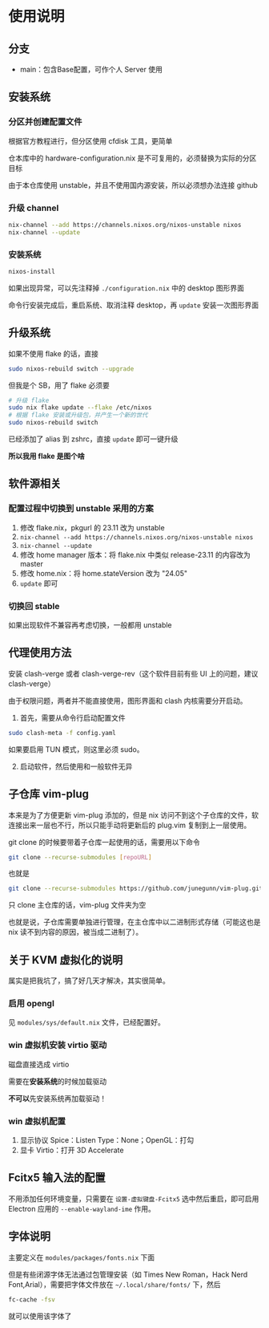 # 使用说明

## 分支

* main：包含Base配置，可作个人 Server 使用

## 安装系统

### 分区并创建配置文件

根据官方教程进行，但分区使用 cfdisk 工具，更简单

仓本库中的 hardware-configuration.nix 是不可复用的，必须替换为实际的分区目标

由于本仓库使用 unstable，并且不使用国内源安装，所以必须想办法连接 github

### 升级 channel

```bash
nix-channel --add https://channels.nixos.org/nixos-unstable nixos
nix-channel --update
```

### 安装系统

```bash
nixos-install
```

如果出现异常，可以先注释掉 `./configuration.nix` 中的 desktop 图形界面

命令行安装完成后，重启系统、取消注释 desktop，再 `update` 安装一次图形界面

## 升级系统

如果不使用 flake 的话，直接

```bash
sudo nixos-rebuild switch --upgrade
```

但我是个 SB，用了 flake 必须要

```bash
# 升级 flake
sudo nix flake update --flake /etc/nixos
# 根据 flake 安装或升级包，并产生一个新的世代
sudo nixos-rebuild switch
```

已经添加了 alias 到 zshrc，直接 `update` 即可一键升级

**所以我用 flake 是图个啥**

## 软件源相关

### 配置过程中切换到 unstable 采用的方案

1. 修改 flake.nix，pkgurl 的 23.11 改为 unstable
2. `nix-channel --add https://channels.nixos.org/nixos-unstable nixos`
3. `nix-channel --update`
4. 修改 home manager 版本：将 flake.nix 中类似 release-23.11 的内容改为 master
5. 修改 home.nix：将 home.stateVersion 改为 "24.05"
6. `update` 即可

### 切换回 stable

如果出现软件不兼容再考虑切换，一般都用 unstable

## 代理使用方法

安装 clash-verge 或者 clash-verge-rev（这个软件目前有些 UI 上的问题，建议 clash-verge）

由于权限问题，两者并不能直接使用，图形界面和 clash 内核需要分开启动。

1. 首先，需要从命令行启动配置文件

```bash
sudo clash-meta -f config.yaml
```

如果要启用 TUN 模式，则这里必须 sudo。

2. 启动软件，然后使用和一般软件无异

## 子仓库 vim-plug

本来是为了方便更新 vim-plug 添加的，但是 nix 访问不到这个子仓库的文件，软连接出来一层也不行，所以只能手动将更新后的 plug.vim 复制到上一层使用。

git clone 的时候要带着子仓库一起使用的话，需要用以下命令

```bash
git clone --recurse-submodules [repoURL]
```

也就是

```bash
git clone --recurse-submodules https://github.com/junegunn/vim-plug.git
```

只 clone 主仓库的话，vim-plug 文件夹为空

也就是说，子仓库需要单独进行管理，在主仓库中以二进制形式存储（可能这也是 nix 读不到内容的原因，被当成二进制了）。

## 关于 KVM 虚拟化的说明

属实是把我坑了，搞了好几天才解决，其实很简单。

### 启用 opengl

见 `modules/sys/default.nix` 文件，已经配置好。

### win 虚拟机安装 virtio 驱动

磁盘直接选成 virtio

需要在**安装系统**的时候加载驱动

**不可以**先安装系统再加载驱动！

### win 虚拟机配置

1. 显示协议 Spice：Listen Type：None；OpenGL：打勾
2. 显卡 Virtio：打开 3D Accelerate

## Fcitx5 输入法的配置

不用添加任何环境变量，只需要在 `设置-虚拟键盘-Fcitx5` 选中然后重启，即可启用 Electron 应用的 `--enable-wayland-ime` 作用。

## 字体说明

主要定义在 `modules/packages/fonts.nix` 下面

但是有些闭源字体无法通过包管理安装（如 Times New Roman，Hack Nerd Font,Arial），需要把字体文件放在 `~/.local/share/fonts/` 下，然后

```bash
fc-cache -fsv
```

就可以使用该字体了